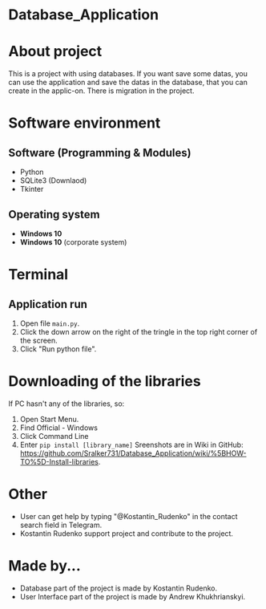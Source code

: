# Database_Application
# About project
This is a project with using databases. If you want save some datas, you can use the application
and save the datas in the database, that you can create in the applic-on. There is migration in the
project.

# Software environment
  ## Software (Programming & Modules)
  * Python
  * SQLite3 (Downlaod)
  * Tkinter
  ## Operating system
  * **Windows 10**
  * **Windows 10** (corporate system)
# Terminal
   ## Application run
   1. Open file `main.py`.
   2. Click the down arrow on the right of the tringle in the top right corner of the screen.
   3. Click "Run python file".
# Downloading of the libraries
   If PC hasn't any of the libraries, so:
   1. Open Start Menu.
   2. Find Official - Windows
   3. Click Command Line
   4. Enter `pip install [library_name]`
   Sreenshots are in Wiki in GitHub: https://github.com/Sralker731/Database_Application/wiki/%5BHOW-TO%5D-Install-libraries.
# Other
* User can get help by typing "@Kostantin_Rudenko" in the contact search field in Telegram.
* Kostantin Rudenko support project and contribute to the project.
# Made by...
* Database part of the project is made by Kostantin Rudenko.
* User Interface part of the project is made by Andrew Khukhrianskyi.